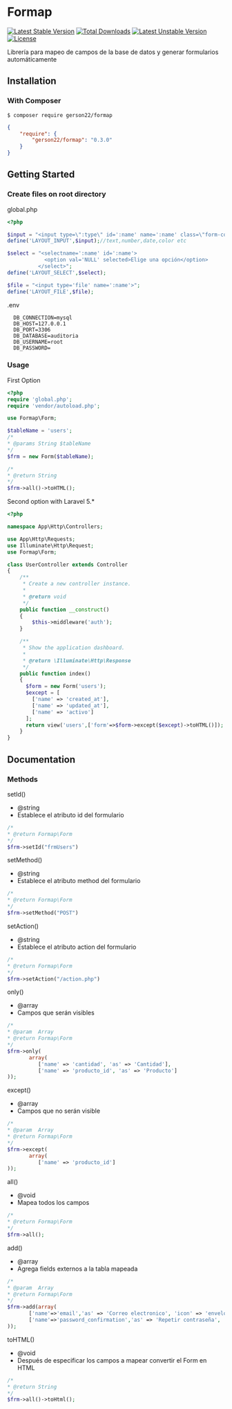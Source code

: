 # Formap

[![Latest Stable Version](https://poser.pugx.org/gerson22/formap/v/stable)](https://packagist.org/packages/gerson22/formap)
[![Total Downloads](https://poser.pugx.org/gerson22/formap/downloads)](https://packagist.org/packages/gerson22/formap)
[![Latest Unstable Version](https://poser.pugx.org/gerson22/formap/v/unstable)](https://packagist.org/packages/gerson22/formap)
[![License](https://poser.pugx.org/gerson22/formap/license)](https://packagist.org/packages/gerson22/formap)

Librería para mapeo de campos de la base de datos y generar formularios automáticamente

## Installation

### With Composer

```
$ composer require gerson22/formap
```

```json
{
    "require": {
        "gerson22/formap": "0.3.0"
    }
}
```


## Getting Started

### Create files on root directory
global.php
```php
<?php

$input = "<input type=\":type\" id=':name' name=':name' class=\"form-control\" placeholder=\":alias\">";
define('LAYOUT_INPUT',$input);//text,number,date,color etc

$select = "<selectname=':name' id=':name'>
            <option val='NULL' selected>Elige una opción</option>
          </select>";
define('LAYOUT_SELECT',$select);

$file = "<input type='file' name=':name'>";
define('LAYOUT_FILE',$file);
```
.env
```
  DB_CONNECTION=mysql
  DB_HOST=127.0.0.1
  DB_PORT=3306
  DB_DATABASE=auditoria
  DB_USERNAME=root
  DB_PASSWORD=
```
### Usage
First Option
```php
<?php
require 'global.php';
require 'vendor/autoload.php';

use Formap\Form;

$tableName = 'users';
/*
* @params String $tableName
*/
$frm = new Form($tableName);

/*
* @return String
*/
$frm->all()->toHTML();
```
Second option with Laravel 5.*

```php
<?php

namespace App\Http\Controllers;

use App\Http\Requests;
use Illuminate\Http\Request;
use Formap\Form;

class UserController extends Controller
{
    /**
     * Create a new controller instance.
     *
     * @return void
     */
    public function __construct()
    {
        $this->middleware('auth');
    }

    /**
     * Show the application dashboard.
     *
     * @return \Illuminate\Http\Response
     */
    public function index()
    {
      $form = new Form('users');
      $except = [
        ['name' => 'created_at'],
        ['name' => 'updated_at'],
        ['name' => 'activo']
      ];
      return view('users',['form'=>$form->except($except)->toHTML()]);
    }
}

```

## Documentation

### Methods
setId()

* @string
* Establece el atributo id del formulario

```php
/*
* @return Formap\Form
*/
$frm->setId("frmUsers")
```

setMethod()

* @string
* Establece el atributo method del formulario

```php
/*
* @return Formap\Form
*/
$frm->setMethod("POST")
```

setAction()

* @string
* Establece el atributo action del formulario

```php
/*
* @return Formap\Form
*/
$frm->setAction("/action.php")
```

only()
* @array
* Campos que serán visibles

```php
/*
* @param  Array
* @return Formap\Form
*/
$frm->only(
       array(
          ['name' => 'cantidad', 'as' => 'Cantidad'],
          ['name' => 'producto_id', 'as' => 'Producto']
));
```

except()
* @array
* Campos que no serán visible

```php
/*
* @param  Array
* @return Formap\Form
*/
$frm->except(
       array(
          ['name' => 'producto_id']
));
```

all()
* @void
* Mapea todos los campos

```php
/*
* @return Formap\Form
*/
$frm->all();
```

add()
* @array
* Agrega fields externos a la tabla mapeada

```php
/*
* @param  Array
* @return Formap\Form
*/
$frm->add(array(
       ['name'=>'email','as' => 'Correo electronico', 'icon' => 'envelope'],
       ['name'=>'password_confirmation','as' => 'Repetir contraseña', 'type' => 'password' , 'icon' => 'lock']
));
```

toHTML()
* @void
* Después de especificar los campos a mapear convertir el Form en HTML

```php
/*
* @return String
*/
$frm->all()->toHtml();
```


